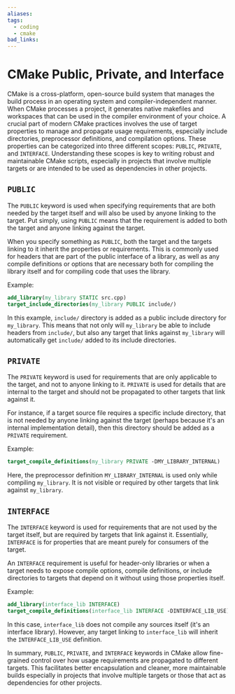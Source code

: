 ```yaml
---
aliases: 
tags:
  - coding
  - cmake
bad_links:
---
```

# CMake Public, Private, and Interface

CMake is a cross-platform, open-source build system that manages the build process in an operating system and compiler-independent manner. When CMake processes a project, it generates native makefiles and workspaces that can be used in the compiler environment of your choice. A crucial part of modern CMake practices involves the use of target properties to manage and propagate usage requirements, especially include directories, preprocessor definitions, and compilation options. These properties can be categorized into three different scopes: `PUBLIC`, `PRIVATE`, and `INTERFACE`. Understanding these scopes is key to writing robust and maintainable CMake scripts, especially in projects that involve multiple targets or are intended to be used as dependencies in other projects.

## `PUBLIC`

The `PUBLIC` keyword is used when specifying requirements that are both needed by the target itself and will also be used by anyone linking to the target. Put simply, using `PUBLIC` means that the requirement is added to both the target and anyone linking against the target.

When you specify something as `PUBLIC`, both the target and the targets linking to it inherit the properties or requirements. This is commonly used for headers that are part of the public interface of a library, as well as any compile definitions or options that are necessary both for compiling the library itself and for compiling code that uses the library.

Example:

```cmake
add_library(my_library STATIC src.cpp)
target_include_directories(my_library PUBLIC include/)
```

In this example, `include/` directory is added as a public include directory for `my_library`. This means that not only will `my_library` be able to include headers from `include/`, but also any target that links against `my_library` will automatically get `include/` added to its include directories.

## `PRIVATE`

The `PRIVATE` keyword is used for requirements that are only applicable to the target, and not to anyone linking to it. `PRIVATE` is used for details that are internal to the target and should not be propagated to other targets that link against it.

For instance, if a target source file requires a specific include directory, that is not needed by anyone linking against the target (perhaps because it's an internal implementation detail), then this directory should be added as a `PRIVATE` requirement.

Example:

```cmake
target_compile_definitions(my_library PRIVATE -DMY_LIBRARY_INTERNAL)
```

Here, the preprocessor definition `MY_LIBRARY_INTERNAL` is used only while compiling `my_library`. It is not visible or required by other targets that link against `my_library`.

## `INTERFACE`

The `INTERFACE` keyword is used for requirements that are not used by the target itself, but are required by targets that link against it. Essentially, `INTERFACE` is for properties that are meant purely for consumers of the target.

An `INTERFACE` requirement is useful for header-only libraries or when a target needs to expose compile options, compile definitions, or include directories to targets that depend on it without using those properties itself.

Example:

```cmake
add_library(interface_lib INTERFACE)
target_compile_definitions(interface_lib INTERFACE -DINTERFACE_LIB_USE)
```

In this case, `interface_lib` does not compile any sources itself (it's an interface library). However, any target linking to `interface_lib` will inherit the `INTERFACE_LIB_USE` definition.

In summary, `PUBLIC`, `PRIVATE`, and `INTERFACE` keywords in CMake allow fine-grained control over how usage requirements are propagated to different targets. This facilitates better encapsulation and cleaner, more maintainable builds especially in projects that involve multiple targets or those that act as dependencies for other projects.